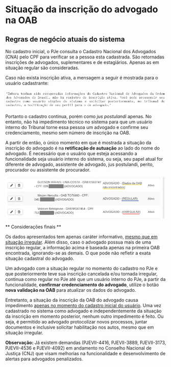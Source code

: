 # Situação da inscrição do advogado na OAB

## Regras de negócio atuais do sistema

No cadastro inicial, o PJe consulta o Cadastro Nacional dos Advogados (CNA) pelo CPF para verificar se a pessoa esta cadastrada. São retornadas inscrições de advogados, suplementares e de estagiários. Apenas as em situação regular são consideradas.

Caso não exista inscrição ativa, a mensagem a seguir é mostrada para o usuário cadastrante:

![Mensagem de erro OAB](./img/msg_oab_nao_ativa.png)

Portanto o cadastro continua, porém como _jus postulandi_ apenas. No entanto, não há impedimento técnico no sistema para que um usuário interno do Tribunal torne essa pessoa um advogado e confirme seu credenciamento, mesmo sem número de inscrição na OAB.

A partir de então, o único momento em que é mostrada a situação da inscrição do advogado é na **retificação de autuação** ao lado do nome do advogado. É necessário que o usuário que esteja acessando a funcionalidade seja usuário interno do sistema, ou seja, seu papel atual for diferente de advogado, assistente de advogado, jus postulandi, perito, procurador ou assistente de procurador.

![Situação do advogado](./img/situacao_adv_tela_retificacao.png)

** Considerações finais **

Os dados apresentados tem apenas caráter informativo, <span style="text-decoration: underline">mesmo que em situação irregular</span>. Além disso, caso o advogado possua mais de uma inscrição regular, a informação acima é baseada apenas na primeira OAB encontrada, ignorando-se as demais. O que pode não refletir a exata situação cadastral do advogado.

Um advogado com a situação regular no momento do cadastro no PJe e que posteriormente teve sua inscrição cancelada e/ou tornada irregular, continua como regular no PJe até que um usuário interno do PJe, a partir da funcionalidade, **confirmar credenciamento do advogado**, utilize o botão **nova validação na OAB** para atualizar os dados do advogado.

Entretanto, a situação da inscrição da OAB do advogado causa impedimento <span style="text-decoration: underline">apenas no momento do cadastro inicial do usuário</span>. Uma vez cadastrado no sistema como advogado e independentemente da situação da inscrição em momento posterior, nenhum outro impedimento é feito. Ou seja, é permitido ao advogado protocolizar novos processos, juntar documentos e inclusive solicitar habilitação nos autos, mesmo que em situação irregular.

**Observação:** Já existem demandas (PJEVII-4416, PJEVII-3889, PJEVII-3173, PJEVII-4536 e PJEVII-4092) em andamento no Conselho Nacional de Justiça (CNJ)
que visam melhorias na funcionalidade e desenvolvimento de alertas para advogados penalizados.